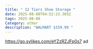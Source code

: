 ```yaml
---
title: " 12 Tiers Shoe Storage "
date: 2025-08-08T04:52:23.365Z
tags: 2025-08-08
Category: other
description: "WALMART $159.99 "
---
```

https://go.sylikes.com/eYZzRZJFp0s7 ad